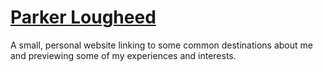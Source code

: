 # [Parker Lougheed](https://parlough.dev)

A small, personal website linking to some common destinations about me
and previewing some of my experiences and interests.
